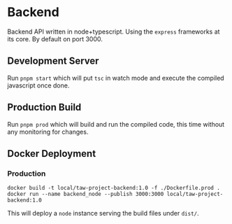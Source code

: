# Backend

Backend API written in node+typescript. Using the `express` frameworks at its core. By default on port 3000.

## Development Server

Run `pnpm start` which will put `tsc` in watch mode and execute the compiled javascript once done.

## Production Build
Run `pnpm prod` which will build and run the compiled code, this time without any monitoring for changes.

## Docker Deployment
### Production
```
docker build -t local/taw-project-backend:1.0 -f ./Dockerfile.prod .
docker run --name backend_node --publish 3000:3000 local/taw-project-backend:1.0
```

This will deploy a `node` instance serving the build files under `dist/`.


